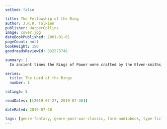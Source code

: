 ```yaml
---
vetted: false

title: The Fellowship of the Ring
author: J.R.R. Tolkien
publisher: HarperCollins
image: cover.jpg
dateBookPublished: 2001-01-01
pageCount: null
bookHeight: 150
goodreadsReviewId: 832573748

summary: |
  In ancient times the Rings of Power were crafted by the Elven-smiths, and Sauron, the Dark Lord, forged the One Ring, filling it with his own power so that he could rule all others. But the One Ring was taken from him, and though he sought it throughout Middle-earth, it remained lost to him. After many ages it fell into the hands of Bilbo Baggins, as told in THE HOBBIT. In a sleepy village in the Shire, young Frodo Baggins finds himself faced with an immense task, as his elderly cousin Bilbo entrusts the Ring to his care. Frodo must leave his home and make a perilous journey across Middle-earth to the Cracks of Doom, there to destroy the Ring and foil the Dark Lord in his evil purpose.

series:
  title: The Lord of the Rings
  number: 1

rating5: 5

readDates: [[2019-07-27, 2019-07-30]]

dateRated: 2019-07-30

tags: [genre-fantasy, genre-post-war-classic, form-audiobook, type-fiction, form-paperback]
---
```

